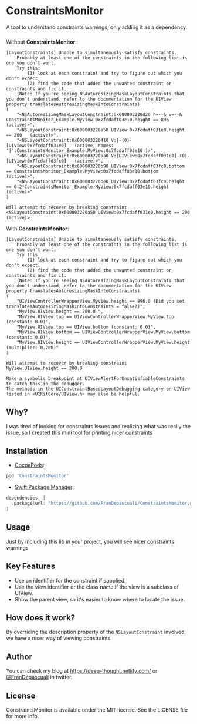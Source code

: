 # ConstraintsMonitor
A tool to understand constraints warnings, only adding it as a dependency.

###
Without **ConstraintsMonitor**:
```
[LayoutConstraints] Unable to simultaneously satisfy constraints.
	Probably at least one of the constraints in the following list is one you don't want. 
	Try this: 
		(1) look at each constraint and try to figure out which you don't expect; 
		(2) find the code that added the unwanted constraint or constraints and fix it. 
	(Note: If you're seeing NSAutoresizingMaskLayoutConstraints that you don't understand, refer to the documentation for the UIView property translatesAutoresizingMaskIntoConstraints) 
(
    "<NSAutoresizingMaskLayoutConstraint:0x600003220d20 h=--& v=--& ConstraintsMonitor_Example.MyView:0x7fcdaff03e10.height == 896   (active)>",
    "<NSLayoutConstraint:0x600003220a50 UIView:0x7fcdaff031e0.height == 200   (active)>",
    "<NSLayoutConstraint:0x600003220410 V:|-(0)-[UIView:0x7fcdaff031e0]   (active, names: '|':ConstraintsMonitor_Example.MyView:0x7fcdaff03e10 )>",
    "<NSLayoutConstraint:0x600003220aa0 V:[UIView:0x7fcdaff031e0]-(0)-[UIView:0x7fcdaff03fc0]   (active)>",
    "<NSLayoutConstraint:0x600003220b90 UIView:0x7fcdaff03fc0.bottom == ConstraintsMonitor_Example.MyView:0x7fcdaff03e10.bottom   (active)>",
    "<NSLayoutConstraint:0x600003220be0 UIView:0x7fcdaff03fc0.height == 0.2*ConstraintsMonitor_Example.MyView:0x7fcdaff03e10.height   (active)>"
)

Will attempt to recover by breaking constraint 
<NSLayoutConstraint:0x600003220a50 UIView:0x7fcdaff031e0.height == 200   (active)>
```

With **ConstraintsMonitor**:
```
[LayoutConstraints] Unable to simultaneously satisfy constraints.
	Probably at least one of the constraints in the following list is one you don't want. 
	Try this: 
		(1) look at each constraint and try to figure out which you don't expect; 
		(2) find the code that added the unwanted constraint or constraints and fix it. 
	(Note: If you're seeing NSAutoresizingMaskLayoutConstraints that you don't understand, refer to the documentation for the UIView property translatesAutoresizingMaskIntoConstraints) 
(
    "UIViewControllerWrapperView.MyView.height == 896.0 (Did you set translatesAutoresizingMaskIntoConstraints = false?)",
    "MyView.UIView.height == 200.0 ",
    "MyView.UIView.top == UIViewControllerWrapperView.MyView.top (constant: 0.0)",
    "MyView.UIView.top == UIView.bottom (constant: 0.0)",
    "MyView.UIView.bottom == UIViewControllerWrapperView.MyView.bottom (constant: 0.0)",
    "MyView.UIView.height == UIViewControllerWrapperView.MyView.height (multiplier: 0.200)"
)

Will attempt to recover by breaking constraint 
MyView.UIView.height == 200.0 

Make a symbolic breakpoint at UIViewAlertForUnsatisfiableConstraints to catch this in the debugger.
The methods in the UIConstraintBasedLayoutDebugging category on UIView listed in <UIKitCore/UIView.h> may also be helpful.
```

## Why?
I was tired of looking for constraints issues and realizing what was really the issue, so I created this mini tool for printing nicer constraints

## Installation

* [CocoaPods](https://guides.cocoapods.org/using/using-cocoapods.html):

```ruby
pod 'ConstraintsMonitor'
```

* [Swift Package Manager](https://swift.org/package-manager/):

```swift
dependencies: [
  .package(url: "https://github.com/FranDepascuali/ConstraintsMonitor.git", from: "1.0.1")
]
```

## Usage
Just by including this lib in your project, you will see nicer constraints warnings

## Key Features
* Use an identifier for the constraint if supplied.
* Use the view identifier or the class name if the view is a subclass of UIView.
* Show the parent view, so it's easier to know where to locate the issue.

## How does it work?
By overriding the description property of the `NSLayoutConstraint` involved, we have a nicer way of viewing constraints.

## Author
You can check my blog at https://deep-thought.netlify.com/ or [@FranDepascuali](https://twitter.com/FranDepascuali) in twitter.

## License
ConstraintsMonitor is available under the MIT license. See the LICENSE file for more info.
